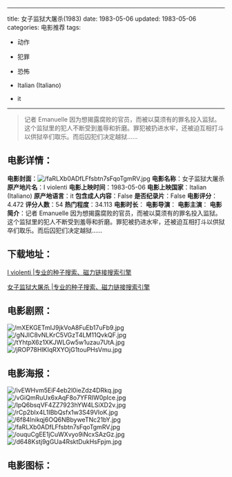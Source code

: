 
---
title: 女子监狱大屠杀(1983)
date: 1983-05-06
updated: 1983-05-06
categories: 电影推荐
tags:
- 动作
- 犯罪
- 恐怖

- Italian (Italiano)
- it
---


> 记者 Emanuelle 因为想揭露腐败的官员，而被以莫须有的罪名投入监狱。这个监狱里的犯人不断受到羞辱和折磨。罪犯被扔进水牢，还被迫互相打斗以供狱卒们取乐。而后囚犯们决定越狱……

## **电影详情**：

**电影封面**：<img src="https://image.tmdb.org/t/p/w200/faRLXb0ADfLFfsbtn7sFqoTgmRV.jpg" alt="/faRLXb0ADfLFfsbtn7sFqoTgmRV.jpg" title="/faRLXb0ADfLFfsbtn7sFqoTgmRV.jpg">
**电影名称**：女子监狱大屠杀
**原产地片名**：I violenti
**电影上映时间**：1983-05-06
**电影上映国家**：Italian (Italiano)
**原产地语言**：it
**包含成人内容**：False
**是否纪录片**：False
**电影评分**：4.472
**评分人数**：54
**热门程度**：34.113
**电影时长**：
**电影导演**：
**电影主演**：
**电影简介**：记者 Emanuelle 因为想揭露腐败的官员，而被以莫须有的罪名投入监狱。这个监狱里的犯人不断受到羞辱和折磨。罪犯被扔进水牢，还被迫互相打斗以供狱卒们取乐。而后囚犯们决定越狱……

## **下载地址**：
[I violenti |专业的种子搜索、磁力链接搜索引擎](https://movie.amd794.com:2083/?search=I%20violenti&ordering=&mode=match_phrase&page_size=10&page=1)

[女子监狱大屠杀 |专业的种子搜索、磁力链接搜索引擎](https://movie.amd794.com:2083/?search=%E5%A5%B3%E5%AD%90%E7%9B%91%E7%8B%B1%E5%A4%A7%E5%B1%A0%E6%9D%80&ordering=&mode=match_phrase&page_size=10&page=1)
 

## **电影剧照**：
<img src="https://image.tmdb.org/t/p/original/mXEKGETmIJ9jkVoA8FuEb17uFb9.jpg" alt="/mXEKGETmIJ9jkVoA8FuEb17uFb9.jpg" title="/mXEKGETmIJ9jkVoA8FuEb17uFb9.jpg"><img src="https://image.tmdb.org/t/p/original/gNJIC8vNLKrC5VGzT4LM11QvkQF.jpg" alt="/gNJIC8vNLKrC5VGzT4LM11QvkQF.jpg" title="/gNJIC8vNLKrC5VGzT4LM11QvkQF.jpg"><img src="https://image.tmdb.org/t/p/original/tYhtpX6z1XKJWLGw5w1uzau7UtA.jpg" alt="/tYhtpX6z1XKJWLGw5w1uzau7UtA.jpg" title="/tYhtpX6z1XKJWLGw5w1uzau7UtA.jpg"><img src="https://image.tmdb.org/t/p/original/jROP78HlKIqRXYOjG1touPHsVmu.jpg" alt="/jROP78HlKIqRXYOjG1touPHsVmu.jpg" title="/jROP78HlKIqRXYOjG1touPHsVmu.jpg">

## **电影海报**：
<img src="https://image.tmdb.org/t/p/original/ivEWHvm5EiF4eb2l0ieZdz4DRkq.jpg" alt="/ivEWHvm5EiF4eb2l0ieZdz4DRkq.jpg" title="/ivEWHvm5EiF4eb2l0ieZdz4DRkq.jpg"><img src="https://image.tmdb.org/t/p/original/vGiQmRuUx6xAqF8o7YFRIW0pIce.jpg" alt="/vGiQmRuUx6xAqF8o7YFRIW0pIce.jpg" title="/vGiQmRuUx6xAqF8o7YFRIW0pIce.jpg"><img src="https://image.tmdb.org/t/p/original/lpQ6bsqVF4ZZ7923hYW4LSiXD2v.jpg" alt="/lpQ6bsqVF4ZZ7923hYW4LSiXD2v.jpg" title="/lpQ6bsqVF4ZZ7923hYW4LSiXD2v.jpg"><img src="https://image.tmdb.org/t/p/original/rCp2bIx4L1IBbQsfx1w3S49VIoK.jpg" alt="/rCp2bIx4L1IBbQsfx1w3S49VIoK.jpg" title="/rCp2bIx4L1IBbQsfx1w3S49VIoK.jpg"><img src="https://image.tmdb.org/t/p/original/6f84lnikqj6OQ6NBbyweTNc21bY.jpg" alt="/6f84lnikqj6OQ6NBbyweTNc21bY.jpg" title="/6f84lnikqj6OQ6NBbyweTNc21bY.jpg"><img src="https://image.tmdb.org/t/p/original/faRLXb0ADfLFfsbtn7sFqoTgmRV.jpg" alt="/faRLXb0ADfLFfsbtn7sFqoTgmRV.jpg" title="/faRLXb0ADfLFfsbtn7sFqoTgmRV.jpg"><img src="https://image.tmdb.org/t/p/original/ouquCgEE1jCuWXvyo9iNcxSAzGz.jpg" alt="/ouquCgEE1jCuWXvyo9iNcxSAzGz.jpg" title="/ouquCgEE1jCuWXvyo9iNcxSAzGz.jpg"><img src="https://image.tmdb.org/t/p/original/d648Kstj9gGUa4RsktDukHsFpjm.jpg" alt="/d648Kstj9gGUa4RsktDukHsFpjm.jpg" title="/d648Kstj9gGUa4RsktDukHsFpjm.jpg">

## **电影图标**：

